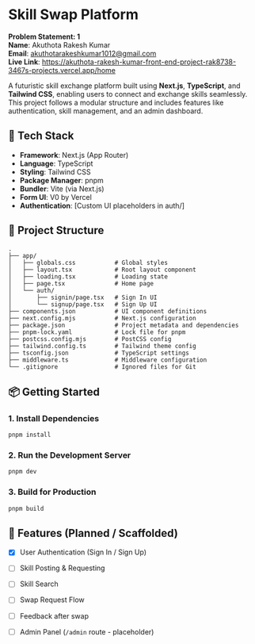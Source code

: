 ﻿
# Skill Swap Platform

**Problem Statement: 1**  
**Name**: Akuthota Rakesh Kumar  
**Email**: akuthotarakeshkumar1012@gmail.com  
**Live Link**: https://akuthota-rakesh-kumar-front-end-project-rak8738-3467s-projects.vercel.app/home

A futuristic skill exchange platform built using **Next.js**, **TypeScript**, and **Tailwind CSS**, enabling users to connect and exchange skills seamlessly. This project follows a modular structure and includes features like authentication, skill management, and an admin dashboard.

## 🚀 Tech Stack

- **Framework**: Next.js (App Router)
- **Language**: TypeScript
- **Styling**: Tailwind CSS
- **Package Manager**: pnpm
- **Bundler**: Vite (via Next.js)
- **Form UI**: V0 by Vercel
- **Authentication**: [Custom UI placeholders in auth/]

## 📁 Project Structure

```
.
├── app/
│   ├── globals.css           # Global styles
│   ├── layout.tsx            # Root layout component
│   ├── loading.tsx           # Loading state
│   ├── page.tsx              # Home page
│   └── auth/
│       ├── signin/page.tsx   # Sign In UI
│       └── signup/page.tsx   # Sign Up UI
├── components.json           # UI component definitions
├── next.config.mjs           # Next.js configuration
├── package.json              # Project metadata and dependencies
├── pnpm-lock.yaml            # Lock file for pnpm
├── postcss.config.mjs        # PostCSS config
├── tailwind.config.ts        # Tailwind theme config
├── tsconfig.json             # TypeScript settings
├── middleware.ts             # Middleware configuration
└── .gitignore                # Ignored files for Git
```

## 📦 Getting Started

### 1. Install Dependencies

```bash
pnpm install
```

### 2. Run the Development Server

```bash
pnpm dev
```



### 3. Build for Production

```bash
pnpm build
```

## 🧩 Features (Planned / Scaffolded)

- [x] User Authentication (Sign In / Sign Up)
- [ ] Skill Posting & Requesting
- [ ] Skill Search
- [ ] Swap Request Flow
- [ ] Feedback after swap
- [ ] Admin Panel (`/admin` route - placeholder)




